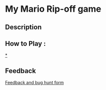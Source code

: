 # My Mario Rip-off game

## Description

## How to Play :
[*](my_game.exe)
## Feedback
[Feedback and bug hunt form](https://docs.google.com/forms/d/e/1FAIpQLSdKIEghH0KKO8rBWKptgf6fJ3eu_FqKu6sKYALlvuuafre2vw/viewform?usp=sf_link)
